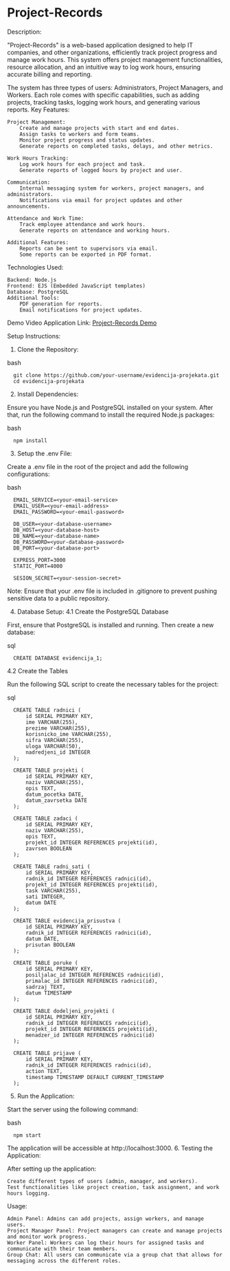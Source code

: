 # Project-Records
Description:

"Project-Records" is a web-based application designed to help IT companies, and other organizations, efficiently track project progress and manage work hours. This system offers project management functionalities, resource allocation, and an intuitive way to log work hours, ensuring accurate billing and reporting.

The system has three types of users: Administrators, Project Managers, and Workers. Each role comes with specific capabilities, such as adding projects, tracking tasks, logging work hours, and generating various reports.
Key Features:

    Project Management:
        Create and manage projects with start and end dates.
        Assign tasks to workers and form teams.
        Monitor project progress and status updates.
        Generate reports on completed tasks, delays, and other metrics.

    Work Hours Tracking:
        Log work hours for each project and task.
        Generate reports of logged hours by project and user.

    Communication:
        Internal messaging system for workers, project managers, and administrators.
        Notifications via email for project updates and other announcements.

    Attendance and Work Time:
        Track employee attendance and work hours.
        Generate reports on attendance and working hours.

    Additional Features:
        Reports can be sent to supervisors via email.
        Some reports can be exported in PDF format.

Technologies Used:

    Backend: Node.js
    Frontend: EJS (Embedded JavaScript templates)
    Database: PostgreSQL
    Additional Tools:
        PDF generation for reports.
        Email notifications for project updates.

Demo Video Application Link:
[Project-Records Demo]([https://youtu.be/Rb8raOZi6J8])

Setup Instructions:
1. Clone the Repository:

bash

      git clone https://github.com/your-username/evidencija-projekata.git
      cd evidencija-projekata

2. Install Dependencies:

Ensure you have Node.js and PostgreSQL installed on your system. After that, run the following command to install the required Node.js packages:

bash

      npm install

3. Setup the .env File:

Create a .env file in the root of the project and add the following configurations:

bash

      EMAIL_SERVICE=<your-email-service>
      EMAIL_USER=<your-email-address>
      EMAIL_PASSWORD=<your-email-password>
      
      DB_USER=<your-database-username>
      DB_HOST=<your-database-host>
      DB_NAME=<your-database-name>
      DB_PASSWORD=<your-database-password>
      DB_PORT=<your-database-port>
      
      EXPRESS_PORT=3000
      STATIC_PORT=4000
      
      SESION_SECRET=<your-session-secret>

Note: Ensure that your .env file is included in .gitignore to prevent pushing sensitive data to a public repository.

4. Database Setup:
4.1 Create the PostgreSQL Database

First, ensure that PostgreSQL is installed and running. Then create a new database:

sql

      CREATE DATABASE evidencija_1;

4.2 Create the Tables

Run the following SQL script to create the necessary tables for the project:

sql

      CREATE TABLE radnici (
          id SERIAL PRIMARY KEY,
          ime VARCHAR(255),
          prezime VARCHAR(255),
          korisnicko_ime VARCHAR(255),
          sifra VARCHAR(255),
          uloga VARCHAR(50),
          nadredjeni_id INTEGER
      );
      
      CREATE TABLE projekti (
          id SERIAL PRIMARY KEY,
          naziv VARCHAR(255),
          opis TEXT,
          datum_pocetka DATE,
          datum_zavrsetka DATE
      );
      
      CREATE TABLE zadaci (
          id SERIAL PRIMARY KEY,
          naziv VARCHAR(255),
          opis TEXT,
          projekt_id INTEGER REFERENCES projekti(id),
          zavrsen BOOLEAN
      );
      
      CREATE TABLE radni_sati (
          id SERIAL PRIMARY KEY,
          radnik_id INTEGER REFERENCES radnici(id),
          projekt_id INTEGER REFERENCES projekti(id),
          task VARCHAR(255),
          sati INTEGER,
          datum DATE
      );
      
      CREATE TABLE evidencija_prisustva (
          id SERIAL PRIMARY KEY,
          radnik_id INTEGER REFERENCES radnici(id),
          datum DATE,
          prisutan BOOLEAN
      );
      
      CREATE TABLE poruke (
          id SERIAL PRIMARY KEY,
          posiljalac_id INTEGER REFERENCES radnici(id),
          primalac_id INTEGER REFERENCES radnici(id),
          sadrzaj TEXT,
          datum TIMESTAMP
      );
      
      CREATE TABLE dodeljeni_projekti (
          id SERIAL PRIMARY KEY,
          radnik_id INTEGER REFERENCES radnici(id),
          projekt_id INTEGER REFERENCES projekti(id),
          menadzer_id INTEGER REFERENCES radnici(id)
      );
      
      CREATE TABLE prijave (
          id SERIAL PRIMARY KEY,
          radnik_id INTEGER REFERENCES radnici(id),
          action TEXT,
          timestamp TIMESTAMP DEFAULT CURRENT_TIMESTAMP
      );

5. Run the Application:

Start the server using the following command:

bash

      npm start

The application will be accessible at http://localhost:3000.
6. Testing the Application:

After setting up the application:

    Create different types of users (admin, manager, and workers).
    Test functionalities like project creation, task assignment, and work hours logging.

Usage:

    Admin Panel: Admins can add projects, assign workers, and manage users.
    Project Manager Panel: Project managers can create and manage projects and monitor work progress.
    Worker Panel: Workers can log their hours for assigned tasks and communicate with their team members.
    Group Chat: All users can communicate via a group chat that allows for messaging across the different roles.

